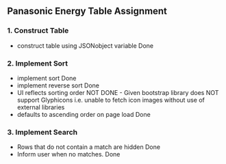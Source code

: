 ## Panasonic Energy Table Assignment

### 1. Construct Table

* construct table using JSONobject variable
Done

### 2. Implement Sort

* implement sort
Done
* implement reverse sort
Done
* UI reflects sorting order
NOT DONE - Given bootstrap library does NOT support Glyphicons i.e. unable to fetch icon images without use of external libraries
*  defaults to ascending order on page load 
Done

### 3. Implement Search

* Rows that do not contain a match are hidden
Done
* Inform user when no matches.
Done
